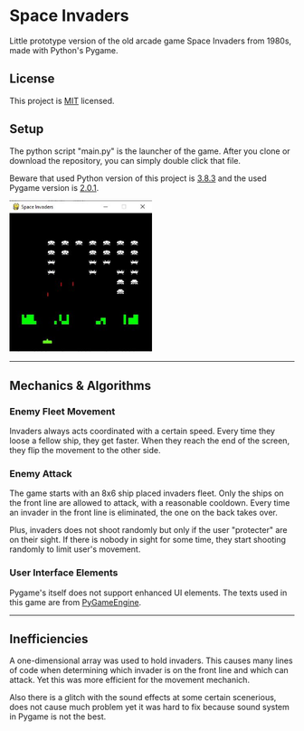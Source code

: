 # Space Invaders

Little prototype version of the old arcade game Space Invaders from 1980s, made with Python's Pygame.

## License

This project is [MIT](https://github.com/ErtyumPX/SpaceInvaders/blob/main/LICENSE) licensed.

## Setup

The python script "main.py" is the launcher of the game. After you clone or download the repository, you can simply double click that file.

Beware that used Python version of this project is [3.8.3](https://www.python.org/downloads/release/python-383) and the used Pygame version is [2.0.1](https://www.pygame.org/project/5409/7928).

<img src="https://github.com/ErtyumPX/SpaceInvaders/blob/master/Assets/README/SpaceInvaders.JPG" width=50% height=50%>

<hr>

## Mechanics & Algorithms

### Enemy Fleet Movement

Invaders always acts coordinated with a certain speed. Every time they loose a fellow ship, they get faster. When they reach the end of the screen, they flip the movement to the other side.

### Enemy Attack

The game starts with an 8x6 ship placed invaders fleet. Only the ships on the front line are allowed to attack, with a reasonable cooldown. Every time an invader in the front line is eliminated, the one on the back takes over.

Plus, invaders does not shoot randomly but only if the user "protecter" are on their sight. If there is nobody in sight for some time, they start shooting randomly to limit user's movement.

### User Interface Elements

Pygame's itself does not support enhanced UI elements. The texts used in this game are from [PyGameEngine](https://github.com/ErtyumPX/PyGameEngine).

<hr>

## Inefficiencies

A one-dimensional array was used to hold invaders. This causes many lines of code when determining which invader is on the front line and which can attack. Yet this was more efficient for the movement mechanich.

Also there is a glitch with the sound effects at some certain scenerious, does not cause much problem yet it was hard to fix because sound system in Pygame is not the best.



